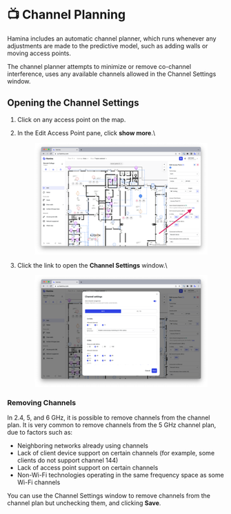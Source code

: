 # 📺 Channel Planning

Hamina includes an automatic channel planner, which runs whenever any adjustments are made to the predictive model, such as adding walls or moving access points.

The channel planner attempts to minimize or remove co-channel interference, uses any available channels allowed in the Channel Settings window.

## Opening the Channel Settings

1. Click on any access point on the map.
2.  In the Edit Access Point pane, click **show more**.\


    <figure><img src="../.gitbook/assets/open_channel_settings.png" alt=""><figcaption></figcaption></figure>
3.  Click the link to open the **Channel Settings** window.\


    <figure><img src="../.gitbook/assets/channel_settings.png" alt=""><figcaption></figcaption></figure>

### Removing Channels

In 2.4, 5, and 6 GHz, it is possible to remove channels from the channel plan. It is very common to remove channels from the 5 GHz channel plan, due to factors such as:

* Neighboring networks already using channels
* Lack of client device support on certain channels (for example, some clients do not support channel 144)
* Lack of access point support on certain channels
* Non-Wi-Fi technologies operating in the same frequency space as some Wi-Fi channels

You can use the Channel Settings window to remove channels from the channel plan but unchecking them, and clicking **Save**.


